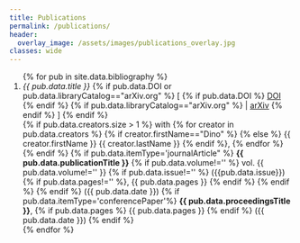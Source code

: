 ```yaml
---
title: Publications
permalink: /publications/
header:
  overlay_image: /assets/images/publications_overlay.jpg
classes: wide
--- 
```

<ol>
{% for pub in site.data.bibliography %}
<li><em>{{ pub.data.title }}</em> 
    {% if pub.data.DOI or pub.data.libraryCatalog=="arXiv.org" %} 
        [ {% if pub.data.DOI %} <a href="https://doi.org/{{ pub.data.DOI }}" >DOI</a> {% endif %}
        {% if pub.data.libraryCatalog=="arXiv.org" %} | <a href='{{ pub.data.url }}'>arXiv</a> {% endif %} ]
    {% endif %}<br/>
    {% if pub.data.creators.size > 1 %} <span id='lines' style='margin-left:0em'>
        with {% for creator in pub.data.creators %} 
            {% if creator.firstName=="Dino" %}
            {% else %}
            {{ creator.firstName }} {{ creator.lastName }}
            {% endif %},
            {% endfor %}</span> <br/>
    {% endif %} 
    {% if pub.data.itemType='journalArticle" %}
    <span id='lines' style='margin-left:0em'> <b> {{ pub.data.publicationTitle }}</b> 
    {% if pub.data.volume!='' %} vol. {{ pub.data.volume!='' }} 
        {% if pub.data.issue!='' %} ({{pub.data.issue}}) 
         {% if pub.data.pages!='' %}, {{ pub.data.pages }} 
         {% endif %} 
        {% endif %} 
    {% endif %} ({{ pub.data.date }})
    </span>
    {% if pub.data.itemType='conferencePaper'%}
        <span id='lines' style='margin-left:0em'> <b> {{ pub.data.proceedingsTitle }}</b>, {% if pub.data.pages %} {{ pub.data.pages }} {% endif %} ({{ pub.data.date }})
        </span>
    {% endif %}
    </li>
{% endfor %}
</ol>
